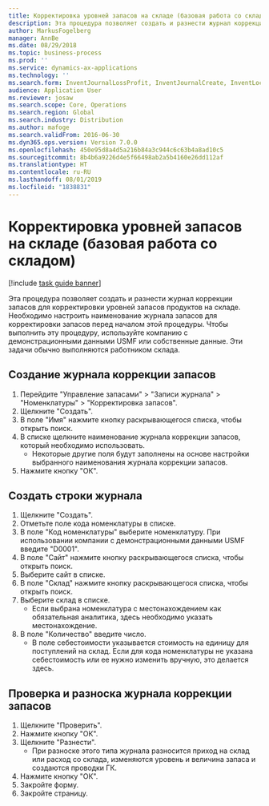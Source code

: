 ```yaml
---
title: Корректировка уровней запасов на складе (базовая работа со складом)
description: Эта процедура позволяет создать и разнести журнал коррекции запасов для корректировки уровней запасов продуктов на складе.
author: MarkusFogelberg
manager: AnnBe
ms.date: 08/29/2018
ms.topic: business-process
ms.prod: ''
ms.service: dynamics-ax-applications
ms.technology: ''
ms.search.form: InventJournalLossProfit, InventJournalCreate, InventLocationIdLookup
audience: Application User
ms.reviewer: josaw
ms.search.scope: Core, Operations
ms.search.region: Global
ms.search.industry: Distribution
ms.author: mafoge
ms.search.validFrom: 2016-06-30
ms.dyn365.ops.version: Version 7.0.0
ms.openlocfilehash: 450e95d8a4d5a216b84a3c944c6c63b4a8ad10c5
ms.sourcegitcommit: 8b4b6a9226d4e5f66498ab2a5b4160e26dd112af
ms.translationtype: HT
ms.contentlocale: ru-RU
ms.lasthandoff: 08/01/2019
ms.locfileid: "1838831"
---
```

# <a name="adjust-stock-levels-in-the-warehouse-basic-warehousing"></a>Корректировка уровней запасов на складе (базовая работа со складом)

[!include [task guide banner](../../includes/task-guide-banner.md)]

Эта процедура позволяет создать и разнести журнал коррекции запасов для корректировки уровней запасов продуктов на складе. Необходимо настроить наименование журнала запасов для корректировки запасов перед началом этой процедуры. Чтобы выполнить эту процедуру, используйте компанию с демонстрационными данными USMF или собственные данные. Эти задачи обычно выполняются работником склада.


## <a name="create-an-inventory-adjustment-journal"></a>Создание журнала коррекции запасов
1. Перейдите "Управление запасами" > "Записи журнала" > "Номенклатуры" > "Корректировка запасов".
2. Щелкните "Создать".
3. В поле "Имя" нажмите кнопку раскрывающегося списка, чтобы открыть поиск.
4. В списке щелкните наименование журнала коррекции запасов, который необходимо использовать.
    * Некоторые другие поля будут заполнены на основе настройки выбранного наименования журнала коррекции запасов.  
5. Нажмите кнопку "OК".

## <a name="create-journal-lines"></a>Создать строки журнала
1. Щелкните "Создать".
2. Отметьте поле кода номенклатуры в списке.
3. В поле "Код номенклатуры" выберите номенклатуру. При использовании компании с демонстрационными данными USMF введите "D0001".
4. В поле "Сайт" нажмите кнопку раскрывающегося списка, чтобы открыть поиск.
5. Выберите сайт в списке.
6. В поле "Склад" нажмите кнопку раскрывающегося списка, чтобы открыть поиск.
7. Выберите склад в списке.
    * Если выбрана номенклатура с местонахождением как обязательная аналитика, здесь необходимо указать местонахождение.  
8. В поле "Количество" введите число.
    * В поле себестоимости указывается стоимость на единицу для поступлений на склад. Если для кода номенклатуры не указана себестоимость или ее нужно изменить вручную, это делается здесь.  

## <a name="validate-and-post-the-inventory-adjustment-journal"></a>Проверка и разноска журнала коррекции запасов
1. Щелкните "Проверить".
2. Нажмите кнопку "OК".
3. Щелкните "Разнести".
    * При разноске этого типа журнала разносится приход на склад или расход со склада, изменяются уровень и величина запаса и создаются проводки ГК.  
4. Нажмите кнопку "OК".
5. Закройте форму.
6. Закройте страницу.

